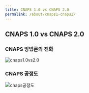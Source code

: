 ```yaml
---
title: CNAPS 1.0 vs CNAPS 2.0
permalink: /about/cnaps1-cnaps2/
---
```


## CNAPS 1.0 vs CNAPS 2.0

### CNAPS 방법론의 진화

![cnaps1.0vs2.0](https://cnaps-skcc.github.io/assets/images/cnaps1vs2.png)

### CNAPS 공정도

![cnaps공정도](https://cnaps-skcc.github.io/assets/images/cnaps공정도.png)
